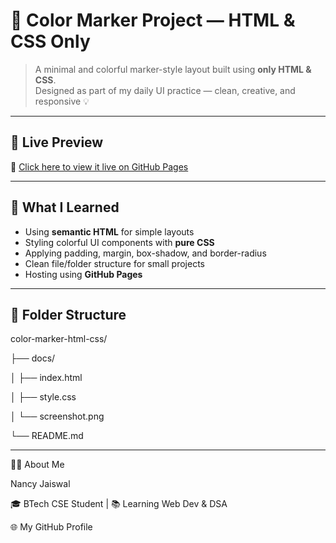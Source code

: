 # 🎨 Color Marker Project — HTML & CSS Only

> A minimal and colorful marker-style layout built using **only HTML & CSS**.  
> Designed as part of my daily UI practice — clean, creative, and responsive 💡

---

## 🌈 Live Preview

🚀 [Click here to view it live on GitHub Pages](https://nancy-jaiswal19.github.io/color-marker-html-css/)

---

## 🧠 What I Learned

- Using **semantic HTML** for simple layouts  
- Styling colorful UI components with **pure CSS**  
- Applying padding, margin, box-shadow, and border-radius  
- Clean file/folder structure for small projects  
- Hosting using **GitHub Pages**

---

## 📁 Folder Structure

color-marker-html-css/

├── docs/

│ ├── index.html

│ ├── style.css

│ └── screenshot.png

└── README.md

---


🙋‍♀️ About Me

Nancy Jaiswal

🎓 BTech CSE Student | 📚 Learning Web Dev & DSA

🌐 My GitHub Profile
